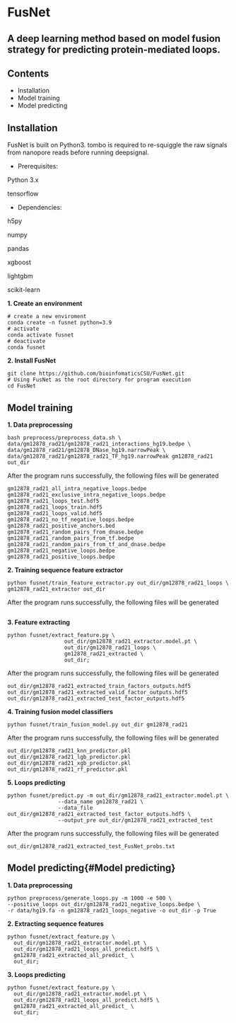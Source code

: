 # FusNet
## A deep learning method based on model fusion strategy for predicting protein-mediated loops.
## Contents
- Installation
- Model training
- Model predicting


## Installation
FusNet is built on Python3. tombo is required to re-squiggle the raw signals from nanopore reads before running deepsignal.

- Prerequisites:

Python 3.x

tensorflow

- Dependencies:

h5py

numpy

pandas

xgboost

lightgbm

scikit-learn

**1. Create an environment**
```
# create a new enviroment
conda create -n fusnet python=3.9
# activate
conda activate fusnet
# deactivate
conda fusnet
```

**2. Install FusNet**
```
git clone https://github.com/bioinfomaticsCSU/FusNet.git
# Using FusNet as the root directory for program execution
cd FusNet
```

## Model training
**1. Data preprocessing**
```
bash preprocess/preprocess_data.sh \
data/gm12878_rad21/gm12878_rad21_interactions_hg19.bedpe \
data/gm12878_rad21/gm12878_DNase_hg19.narrowPeak \
data/gm12878_rad21/gm12878_rad21_TF_hg19.narrowPeak gm12878_rad21 out_dir
```
After the program runs successfully, the following files will be generated
```
gm12878_rad21_all_intra_negative_loops.bedpe
gm12878_rad21_exclusive_intra_negative_loops.bedpe
gm12878_rad21_loops_test.hdf5
gm12878_rad21_loops_train.hdf5
gm12878_rad21_loops_valid.hdf5
gm12878_rad21_no_tf_negative_loops.bedpe
gm12878_rad21_positive_anchors.bed
gm12878_rad21_random_pairs_from_dnase.bedpe
gm12878_rad21_random_pairs_from_tf.bedpe
gm12878_rad21_random_pairs_from_tf_and_dnase.bedpe
gm12878_rad21_negative_loops.bedpe
gm12878_rad21_positive_loops.bedpe
```

**2. Training sequence feature extractor**
```
python fusnet/train_feature_extractor.py out_dir/gm12878_rad21_loops \
gm12878_rad21_extractor out_dir
```
After the program runs successfully, the following files will be generated
```

```

**3. Feature extracting**
```
python fusnet/extract_feature.py \
                  out_dir/gm12878_rad21_extractor.model.pt \
                  out_dir/gm12878_rad21_loops \
                  gm12878_rad21_extracted \
                  out_dir;
```
After the program runs successfully, the following files will be generated
```
out_dir/gm12878_rad21_extracted_train_factors_outputs.hdf5   
out_dir/gm12878_rad21_extracted_valid_factor_outputs.hdf5
out_dir/gm12878_rad21_extracted_test_factor_outputs.hdf5
```

**4. Training fusion model classifiers**
```
python fusnet/train_fusion_model.py out_dir gm12878_rad21
```
After the program runs successfully, the following files will be generated
```
out_dir/gm12878_rad21_knn_predictor.pkl 
out_dir/gm12878_rad21_lgb_predictor.pkl 
out_dir/gm12878_rad21_xgb_predictor.pkl
out_dir/gm12878_rad21_rf_predictor.pkl 
```

**5. Loops predicting**
```
python fusnet/predict.py -m out_dir/gm12878_rad21_extractor.model.pt \
                --data_name gm12878_rad21 \
                --data_file out_dir/gm12878_rad21_extracted_test_factor_outputs.hdf5 \
                --output_pre out_dir/gm12878_rad21_extracted_test
```
After the program runs successfully, the following files will be generated
```
out_dir/gm12878_rad21_extracted_test_FusNet_probs.txt
```

## Model predicting{#Model predicting}
**1. Data preprocessing**
```
python preprocess/generate_loops.py -m 1000 -e 500 \
--positive_loops out_dir/gm12878_rad21_negative_loops.bedpe \
-r data/hg19.fa -n gm12878_rad21_loops_negative -o out_dir -p True
```

**2. Extracting sequence features**
```
python fusnet/extract_feature.py \
  out_dir/gm12878_rad21_extractor.model.pt \
  out_dir/gm12878_rad21_loops_all_predict.hdf5 \
  gm12878_rad21_extracted_all_predict_ \
  out_dir;
```

**3. Loops predicting**
```
python fusnet/extract_feature.py \
  out_dir/gm12878_rad21_extractor.model.pt \
  out_dir/gm12878_rad21_loops_all_predict.hdf5 \
  gm12878_rad21_extracted_all_predict_ \
  out_dir;
```
